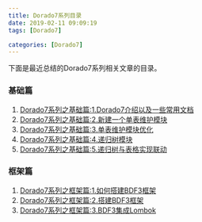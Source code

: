 ```yaml
---
title: Dorado7系列目录
date: 2019-02-11 09:09:19
tags: [Dorado7]

categories: [Dorado7]
---
```


下面是最近总结的Dorado7系列相关文章的目录。

<!--more-->

### 基础篇

1. [Dorado7系列之基础篇:1.Dorado7介绍以及一些常用文档](http://kangyuansheng.top/2018/05/17/Dorado7-Basic-Basic/)
2. [Dorado7系列之基础篇:2.新建一个单表维护模块](http://kangyuansheng.top/2018/05/25/Dorado7-Basic-DataGrid-1/)
3. [Dorado7系列之基础篇:3.单表维护模块优化]() 
4. [Dorado7系列之基础篇:4.递归树模块]() 
5. [Dorado7系列之基础篇:5.递归树与表格实现联动]() 

### 框架篇

1. [Dorado7系列之框架篇:1.如何搭建BDF3框架](http://kangyuansheng.top/2018/05/17/Dorado7-Basic-Basic/)
2. [Dorado7系列之框架篇:2.搭建BDF3框架](http://kangyuansheng.top/2018/05/25/Dorado7-Basic-DataGrid-1/)
3. [Dorado7系列之框架篇:3.BDF3集成Lombok](http://kangyuansheng.top/2018/05/25/Dorado7-Basic-DataGrid-2/) 

